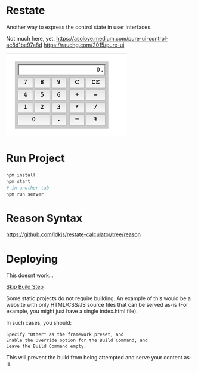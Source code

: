 # Restate

Another way to express the control state in user interfaces.

Not much here, yet.
https://asolove.medium.com/pure-ui-control-ac8d1be97a8d
https://rauchg.com/2015/pure-ui

![ScreenShot](./ScreenShot.png)


# Run Project
```sh
npm install
npm start
# in another tab
npm run server
```

# Reason Syntax

https://github.com/idkjs/restate-calculator/tree/reason

# Deploying

This doesnt work...


[Skip Build Step](https://vercel.com/docs/build-step)

Some static projects do not require building. An example of this would be a website with only HTML/CSS/JS source files that can be served as-is (For example, you might just have a single index.html file).

In such cases, you should:

    Specify "Other" as the framework preset, and
    Enable the Override option for the Build Command, and
    Leave the Build Command empty.

This will prevent the build from being attempted and serve your content as-is.
